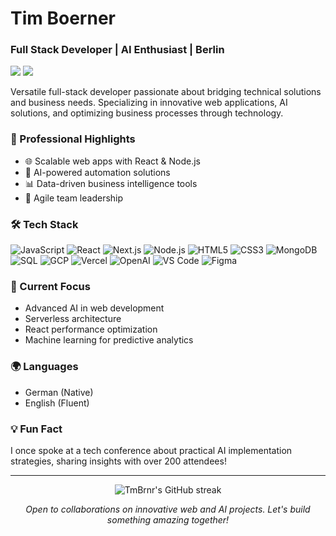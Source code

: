 # Tim Boerner
### Full Stack Developer | AI Enthusiast | Berlin

<p>
  <a href="https://linkedin.com/in/tmbrnr"><img src="https://img.shields.io/badge/-LinkedIn-0077B5?style=flat-square&logo=LinkedIn&logoColor=white"/></a>
  <a href="mailto:tim@boernergroup.de"><img src="https://img.shields.io/badge/-Email-D14836?style=flat-square&logo=Gmail&logoColor=white"/></a>
  <img src="https://komarev.com/ghpvc/?username=TmBrnr&style=flat-square&color=blue" alt=""/>
</p>

Versatile full-stack developer passionate about bridging technical solutions and business needs. Specializing in innovative web applications, AI solutions, and optimizing business processes through technology.

### 💼 Professional Highlights
- 🌐 Scalable web apps with React & Node.js
- 🧠 AI-powered automation solutions
- 📊 Data-driven business intelligence tools
- 🚀 Agile team leadership

### 🛠️ Tech Stack
![JavaScript](https://img.shields.io/badge/-JavaScript-F7DF1E?style=flat-square&logo=javascript&logoColor=black)
![React](https://img.shields.io/badge/-React-61DAFB?style=flat-square&logo=react&logoColor=black)
![Next.js](https://img.shields.io/badge/-Next.js-000000?style=flat-square&logo=next.js&logoColor=white)
![Node.js](https://img.shields.io/badge/-Node.js-339933?style=flat-square&logo=Node.js&logoColor=white)
![HTML5](https://img.shields.io/badge/-HTML5-E34F26?style=flat-square&logo=html5&logoColor=white)
![CSS3](https://img.shields.io/badge/-CSS3-1572B6?style=flat-square&logo=css3&logoColor=white)
![MongoDB](https://img.shields.io/badge/-MongoDB-47A248?style=flat-square&logo=mongodb&logoColor=white)
![SQL](https://img.shields.io/badge/-SQL-4479A1?style=flat-square&logo=mysql&logoColor=white)
![GCP](https://img.shields.io/badge/-Google_Cloud-4285F4?style=flat-square&logo=google-cloud&logoColor=white)
![Vercel](https://img.shields.io/badge/-Vercel-000000?style=flat-square&logo=vercel&logoColor=white)
![OpenAI](https://img.shields.io/badge/-OpenAI-412991?style=flat-square&logo=openai&logoColor=white)
![VS Code](https://img.shields.io/badge/-VS_Code-007ACC?style=flat-square&logo=visual-studio-code&logoColor=white)
![Figma](https://img.shields.io/badge/-Figma-F24E1E?style=flat-square&logo=figma&logoColor=white)

### 🌱 Current Focus
- Advanced AI in web development
- Serverless architecture
- React performance optimization
- Machine learning for predictive analytics

### 🌍 Languages
- German (Native)
- English (Fluent)

### 💡 Fun Fact
I once spoke at a tech conference about practical AI implementation strategies, sharing insights with over 200 attendees!

---

<p align="center">
  <img src="https://github-readme-streak-stats.herokuapp.com/?user=TmBrnr&theme=dark" alt="TmBrnr's GitHub streak"/>
</p>

<p align="center">
  <i>Open to collaborations on innovative web and AI projects. Let's build something amazing together!</i>
</p>
